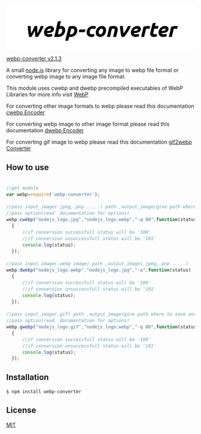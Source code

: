[![webp-converter Logo](images/nlogo.gif)](https://www.npmjs.com/package/webp-converter)

[webp-converter v2.1.3](https://www.npmjs.com/package/webp-converter)

A small [node.js](http://nodejs.org) library for converting any image to webp file format or converting webp image to any image file format.


This module uses cwebp and dwebp precompiled executables of WebP Libraries for more info visit [WebP](https://developers.google.com/speed/webp)

For converting other image formats to webp please read this documentation  [cwebp Encoder](https://developers.google.com/speed/webp/docs/cwebp)

For converting webp image to other image format please read this documentation  [dwebp Encoder](https://developers.google.com/speed/webp/docs/dwebp)

For converting gif image to webp please read this documentation [gif2webp Converter](https://developers.google.com/speed/webp/docs/gif2webp)


## How to use

  ```js

//get module
var webp=require('webp-converter');

//pass input_image(.jpeg,.pnp .....) path ,output_image(give path where to save and image file name with .webp extension)
//pass option(read  documentation for options)
webp.cwebp("nodejs_logo.jpg","nodejs_logo.webp","-q 80",function(status)
	{
		//if conversion successfull status will be '100'
		//if conversion unsuccessfull status will be '101'
		console.log(status);
	});

//pass input_image(.webp image) path ,output_image(.jpeg,.pnp .....)
webp.dwebp("nodejs_logo.webp","nodejs_logo.jpg","-o",function(status)
	{
		//if conversion successfull status will be '100'
		//if conversion unsuccessfull status will be '101'
		console.log(status);
	});

//pass input_image(.gif) path ,output_image(give path where to save and image file name with .webp extension)
//pass option(read  documentation for options)
webp.gwebp("nodejs_logo.gif","nodejs_logo.webp","-q 80",function(status)
	{
		//if conversion successfull status will be '100'
		//if conversion unsuccessfull status will be '101'
		console.log(status);
	});


```

## Installation

```bash
$ npm install webp-converter
```

## License

  [MIT](LICENSE)
